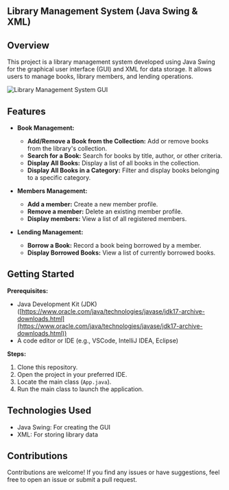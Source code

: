 ## Library Management System (Java Swing & XML)

## Overview
This project is a library management system developed using Java Swing for the graphical user interface (GUI) and XML for data storage. It allows users to manage books, library members, and lending operations.

![Library Management System GUI](https://github.com/AkramOM606/Library-Management-Java-Swing/assets/162604610/4c0a87d0-8ed1-43f2-981e-6cf4f883b367)

## Features
- **Book Management:**
    - **Add/Remove a Book from the Collection:** Add or remove books from the library's collection.
    - **Search for a Book:** Search for books by title, author, or other criteria.
    - **Display All Books:** Display a list of all books in the collection.
    - **Display All Books in a Category:** Filter and display books belonging to a specific category.

- **Members Management:**
    - **Add a member:** Create a new member profile.
    - **Remove a member:** Delete an existing member profile.
    - **Display members:** View a list of all registered members.

- **Lending Management:**
    - **Borrow a Book:** Record a book being borrowed by a member.
    - **Display Borrowed Books:** View a list of currently borrowed books.

## Getting Started

**Prerequisites:**
- Java Development Kit (JDK) ([https://www.oracle.com/java/technologies/javase/jdk17-archive-downloads.html](https://www.oracle.com/java/technologies/javase/jdk17-archive-downloads.html))
- A code editor or IDE (e.g., VSCode, IntelliJ IDEA, Eclipse)

**Steps:**
1. Clone this repository.
2. Open the project in your preferred IDE.
3. Locate the main class (`App.java`).
4. Run the main class to launch the application.

## Technologies Used

- Java Swing: For creating the GUI
- XML: For storing library data

## Contributions
Contributions are welcome! If you find any issues or have suggestions, feel free to open an issue or submit a pull request.
